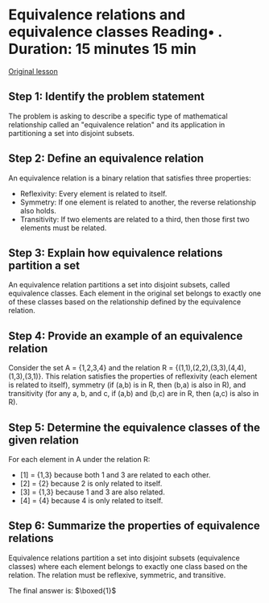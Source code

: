 # Equivalence relations and equivalence classes Reading• . Duration: 15 minutes 15 min

[Original lesson](https://www.coursera.org/learn/uol-discrete-mathematics/supplement/FUaMj/equivalence-relations-and-equivalence-classes)

## Step 1: Identify the problem statement
The problem is asking to describe a specific type of mathematical relationship called an "equivalence relation" and its application in partitioning a set into disjoint subsets.

## Step 2: Define an equivalence relation
An equivalence relation is a binary relation that satisfies three properties:
- Reflexivity: Every element is related to itself.
- Symmetry: If one element is related to another, the reverse relationship also holds.
- Transitivity: If two elements are related to a third, then those first two elements must be related.

## Step 3: Explain how equivalence relations partition a set
An equivalence relation partitions a set into disjoint subsets, called equivalence classes. Each element in the original set belongs to exactly one of these classes based on the relationship defined by the equivalence relation.

## Step 4: Provide an example of an equivalence relation
Consider the set A = {1,2,3,4} and the relation R = {(1,1),(2,2),(3,3),(4,4),(1,3),(3,1)}. This relation satisfies the properties of reflexivity (each element is related to itself), symmetry (if (a,b) is in R, then (b,a) is also in R), and transitivity (for any a, b, and c, if (a,b) and (b,c) are in R, then (a,c) is also in R).

## Step 5: Determine the equivalence classes of the given relation
For each element in A under the relation R:
- [1] = {1,3} because both 1 and 3 are related to each other.
- [2] = {2} because 2 is only related to itself.
- [3] = {1,3} because 1 and 3 are also related.
- [4] = {4} because 4 is only related to itself.

## Step 6: Summarize the properties of equivalence relations
Equivalence relations partition a set into disjoint subsets (equivalence classes) where each element belongs to exactly one class based on the relation. The relation must be reflexive, symmetric, and transitive.

The final answer is: $\boxed{1}$

